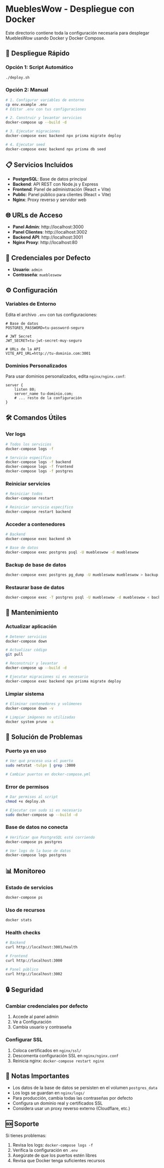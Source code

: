# MueblesWow - Despliegue con Docker

Este directorio contiene toda la configuración necesaria para desplegar MueblesWow usando Docker y Docker Compose.

## 🚀 Despliegue Rápido

### Opción 1: Script Automático
```bash
./deploy.sh
```

### Opción 2: Manual
```bash
# 1. Configurar variables de entorno
cp env.example .env
# Editar .env con tus configuraciones

# 2. Construir y levantar servicios
docker-compose up --build -d

# 3. Ejecutar migraciones
docker-compose exec backend npx prisma migrate deploy

# 4. Ejecutar seed
docker-compose exec backend npx prisma db seed
```

## 📋 Servicios Incluidos

- **PostgreSQL**: Base de datos principal
- **Backend**: API REST con Node.js y Express
- **Frontend**: Panel de administración (React + Vite)
- **Public**: Panel público para clientes (React + Vite)
- **Nginx**: Proxy reverso y servidor web

## 🌐 URLs de Acceso

- **Panel Admin**: http://localhost:3000
- **Panel Clientes**: http://localhost:3002
- **Backend API**: http://localhost:3001
- **Nginx Proxy**: http://localhost:80

## 🔑 Credenciales por Defecto

- **Usuario**: `admin`
- **Contraseña**: `muebleswow`

## ⚙️ Configuración

### Variables de Entorno

Edita el archivo `.env` con tus configuraciones:

```env
# Base de datos
POSTGRES_PASSWORD=tu-password-seguro

# JWT Secret
JWT_SECRET=tu-jwt-secret-muy-seguro

# URLs de la API
VITE_API_URL=http://tu-dominio.com:3001
```

### Dominios Personalizados

Para usar dominios personalizados, edita `nginx/nginx.conf`:

```nginx
server {
    listen 80;
    server_name tu-dominio.com;
    # ... resto de la configuración
}
```

## 🛠️ Comandos Útiles

### Ver logs
```bash
# Todos los servicios
docker-compose logs -f

# Servicio específico
docker-compose logs -f backend
docker-compose logs -f frontend
docker-compose logs -f postgres
```

### Reiniciar servicios
```bash
# Reiniciar todos
docker-compose restart

# Reiniciar servicio específico
docker-compose restart backend
```

### Acceder a contenedores
```bash
# Backend
docker-compose exec backend sh

# Base de datos
docker-compose exec postgres psql -U muebleswow -d muebleswow
```

### Backup de base de datos
```bash
docker-compose exec postgres pg_dump -U muebleswow muebleswow > backup.sql
```

### Restaurar base de datos
```bash
docker-compose exec -T postgres psql -U muebleswow -d muebleswow < backup.sql
```

## 🔧 Mantenimiento

### Actualizar aplicación
```bash
# Detener servicios
docker-compose down

# Actualizar código
git pull

# Reconstruir y levantar
docker-compose up --build -d

# Ejecutar migraciones si es necesario
docker-compose exec backend npx prisma migrate deploy
```

### Limpiar sistema
```bash
# Eliminar contenedores y volúmenes
docker-compose down -v

# Limpiar imágenes no utilizadas
docker system prune -a
```

## 🚨 Solución de Problemas

### Puerto ya en uso
```bash
# Ver qué proceso usa el puerto
sudo netstat -tulpn | grep :3000

# Cambiar puertos en docker-compose.yml
```

### Error de permisos
```bash
# Dar permisos al script
chmod +x deploy.sh

# Ejecutar con sudo si es necesario
sudo docker-compose up --build -d
```

### Base de datos no conecta
```bash
# Verificar que PostgreSQL esté corriendo
docker-compose ps postgres

# Ver logs de la base de datos
docker-compose logs postgres
```

## 📊 Monitoreo

### Estado de servicios
```bash
docker-compose ps
```

### Uso de recursos
```bash
docker stats
```

### Health checks
```bash
# Backend
curl http://localhost:3001/health

# Frontend
curl http://localhost:3000

# Panel público
curl http://localhost:3002
```

## 🔒 Seguridad

### Cambiar credenciales por defecto
1. Accede al panel admin
2. Ve a Configuración
3. Cambia usuario y contraseña

### Configurar SSL
1. Coloca certificados en `nginx/ssl/`
2. Descomenta configuración SSL en `nginx/nginx.conf`
3. Reinicia nginx: `docker-compose restart nginx`

## 📝 Notas Importantes

- Los datos de la base de datos se persisten en el volumen `postgres_data`
- Los logs se guardan en `nginx/logs/`
- Para producción, cambia todas las contraseñas por defecto
- Configura un dominio real y certificados SSL
- Considera usar un proxy reverso externo (Cloudflare, etc.)

## 🆘 Soporte

Si tienes problemas:
1. Revisa los logs: `docker-compose logs -f`
2. Verifica la configuración en `.env`
3. Asegúrate de que los puertos estén libres
4. Revisa que Docker tenga suficientes recursos